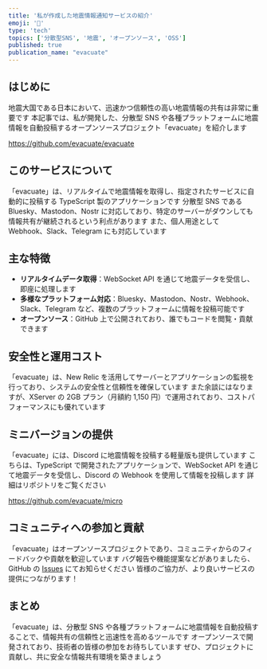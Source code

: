 ```yaml
---
title: '私が作成した地震情報通知サービスの紹介'
emoji: '🙌'
type: 'tech'
topics: ['分散型SNS', '地震', 'オープンソース', 'OSS']
published: true
publication_name: "evacuate"
---
```


## はじめに

地震大国である日本において、迅速かつ信頼性の高い地震情報の共有は非常に重要です
本記事では、私が開発した、分散型 SNS や各種プラットフォームに地震情報を自動投稿するオープンソースプロジェクト「evacuate」を紹介します

https://github.com/evacuate/evacuate

## このサービスについて

「evacuate」は、リアルタイムで地震情報を取得し、指定されたサービスに自動的に投稿する TypeScript 製のアプリケーションです
分散型 SNS である Bluesky、Mastodon、Nostr に対応しており、特定のサーバーがダウンしても情報共有が継続されるという利点があります
また、個人用途として Webhook、Slack、Telegram にも対応しています

## 主な特徴

- **リアルタイムデータ取得**：WebSocket API を通じて地震データを受信し、即座に処理します
- **多様なプラットフォーム対応**：Bluesky、Mastodon、Nostr、Webhook、Slack、Telegram など、複数のプラットフォームに情報を投稿可能です
- **オープンソース**：GitHub 上で公開されており、誰でもコードを閲覧・貢献できます

## 安全性と運用コスト

「evacuate」は、New Relic を活用してサーバーとアプリケーションの監視を行っており、システムの安全性と信頼性を確保しています
また余談にはなりますが、XServer の 2GB プラン（月額約 1,150 円）で運用されており、コストパフォーマンスにも優れています

## ミニバージョンの提供

「evacuate」には、Discord に地震情報を投稿する軽量版も提供しています
こちらは、TypeScript で開発されたアプリケーションで、WebSocket API を通じて地震データを受信し、Discord の Webhook を使用して情報を投稿します
詳細はリポジトリをご覧ください

https://github.com/evacuate/micro

## コミュニティへの参加と貢献

「evacuate」はオープンソースプロジェクトであり、コミュニティからのフィードバックや貢献を歓迎しています
バグ報告や機能提案などがありましたら、GitHub の [Issues](https://github.com/evacuate/evacuate/issues) にてお知らせください
皆様のご協力が、より良いサービスの提供につながります！

## まとめ

「evacuate」は、分散型 SNS や各種プラットフォームに地震情報を自動投稿することで、情報共有の信頼性と迅速性を高めるツールです
オープンソースで開発されており、技術者の皆様の参加をお待ちしています
ぜひ、プロジェクトに貢献し、共に安全な情報共有環境を築きましょう
